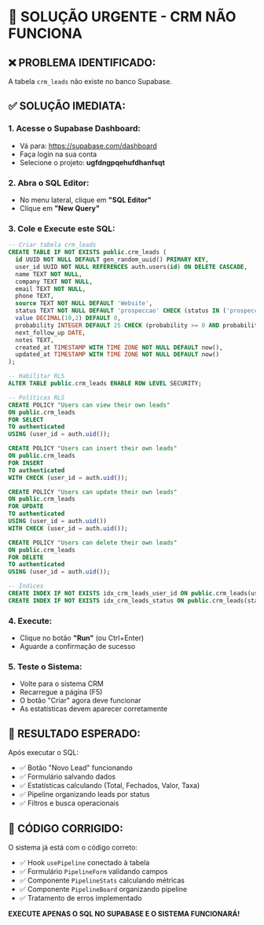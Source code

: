 # 🚨 SOLUÇÃO URGENTE - CRM NÃO FUNCIONA

## ❌ PROBLEMA IDENTIFICADO:
A tabela `crm_leads` não existe no banco Supabase.

## ✅ SOLUÇÃO IMEDIATA:

### 1. Acesse o Supabase Dashboard:
- Vá para: https://supabase.com/dashboard
- Faça login na sua conta
- Selecione o projeto: **ugfdngpqehufdhanfsqt**

### 2. Abra o SQL Editor:
- No menu lateral, clique em **"SQL Editor"**
- Clique em **"New Query"**

### 3. Cole e Execute este SQL:

```sql
-- Criar tabela crm_leads
CREATE TABLE IF NOT EXISTS public.crm_leads (
  id UUID NOT NULL DEFAULT gen_random_uuid() PRIMARY KEY,
  user_id UUID NOT NULL REFERENCES auth.users(id) ON DELETE CASCADE,
  name TEXT NOT NULL,
  company TEXT NOT NULL,
  email TEXT NOT NULL,
  phone TEXT,
  source TEXT NOT NULL DEFAULT 'Website',
  status TEXT NOT NULL DEFAULT 'prospeccao' CHECK (status IN ('prospeccao', 'qualificacao', 'proposta', 'negociacao', 'fechamento', 'perdido')),
  value DECIMAL(10,2) DEFAULT 0,
  probability INTEGER DEFAULT 25 CHECK (probability >= 0 AND probability <= 100),
  next_follow_up DATE,
  notes TEXT,
  created_at TIMESTAMP WITH TIME ZONE NOT NULL DEFAULT now(),
  updated_at TIMESTAMP WITH TIME ZONE NOT NULL DEFAULT now()
);

-- Habilitar RLS
ALTER TABLE public.crm_leads ENABLE ROW LEVEL SECURITY;

-- Políticas RLS
CREATE POLICY "Users can view their own leads" 
ON public.crm_leads 
FOR SELECT 
TO authenticated
USING (user_id = auth.uid());

CREATE POLICY "Users can insert their own leads" 
ON public.crm_leads 
FOR INSERT 
TO authenticated
WITH CHECK (user_id = auth.uid());

CREATE POLICY "Users can update their own leads" 
ON public.crm_leads 
FOR UPDATE 
TO authenticated
USING (user_id = auth.uid())
WITH CHECK (user_id = auth.uid());

CREATE POLICY "Users can delete their own leads" 
ON public.crm_leads 
FOR DELETE 
TO authenticated
USING (user_id = auth.uid());

-- Índices
CREATE INDEX IF NOT EXISTS idx_crm_leads_user_id ON public.crm_leads(user_id);
CREATE INDEX IF NOT EXISTS idx_crm_leads_status ON public.crm_leads(status);
```

### 4. Execute:
- Clique no botão **"Run"** (ou Ctrl+Enter)
- Aguarde a confirmação de sucesso

### 5. Teste o Sistema:
- Volte para o sistema CRM
- Recarregue a página (F5)
- O botão "Criar" agora deve funcionar
- As estatísticas devem aparecer corretamente

## 🎯 RESULTADO ESPERADO:

Após executar o SQL:
- ✅ Botão "Novo Lead" funcionando
- ✅ Formulário salvando dados
- ✅ Estatísticas calculando (Total, Fechados, Valor, Taxa)
- ✅ Pipeline organizando leads por status
- ✅ Filtros e busca operacionais

## 🔧 CÓDIGO CORRIGIDO:

O sistema já está com o código correto:
- ✅ Hook `usePipeline` conectado à tabela
- ✅ Formulário `PipelineForm` validando campos
- ✅ Componente `PipelineStats` calculando métricas
- ✅ Componente `PipelineBoard` organizando pipeline
- ✅ Tratamento de erros implementado

**EXECUTE APENAS O SQL NO SUPABASE E O SISTEMA FUNCIONARÁ!**